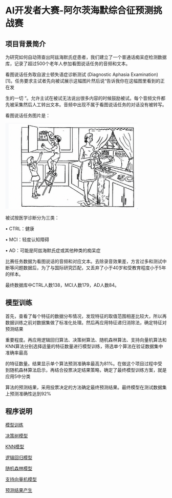 # AI开发者大赛-阿尔茨海默综合征预测挑战赛

## 项目背景简介

为研究如何自动筛查出阿兹海默氏症患者，我们建立了一个普通话痴呆症检测数据库，记录了超过500个老年人参加看图说话任务的音频和文本。

看图说话任务取自波士顿失语症诊断测试 (Diagnostic Aphasia Examination) [1]。任务要求主试者先向被试展示这幅图片然后说“告诉我你在这幅图里看到的正在发

生的一切 ”。允许主试在被试无法说出很多内容的时候鼓励被试。每个音频文件都先被采集然后人工转出文本。音频中出现不属于看图说话任务的对话没有被转写。

看图说话任务图片是：

![image](./data/1.JPG)

被试按医学诊断分为三类：

•	CTRL：健康

•	MCI：轻度认知障碍

•	AD：可能是阿兹海默氏症或其他种类的痴呆症

比赛任务数据为看图说话的音频和对应文本。去除录音效果差，方言过多和测试中断等问题数据后，为了与国际研究匹配，又丢弃了小于40岁和受教育程度小于5年的样本。

最终数据库中CTRL人数138，MCI人数179，AD人数84。

## 模型训练

首先，查看了每个特征的数据分布情况，发现特征的取值范围相差比较大，所以再数据训练之前对数据集做了标准化处理。然后再应用特征递归消除法，确定特征对预测结果

重要程度。再应用逻辑回归算法、决策树算法、随机森林算法、支持向量机算法和KNN算法分别选择适量的特征数量进行模型训练，筛选单个算法在验证数据集中准确率最高

的特征数量。结果显示单个算法预测准确率最高为81%。在做这个项目过程中受到随机森林算法启示，再结合投票决定结果策略，确定了最终模型训练方案，就是应用5中分类

算法的预测结果，采用投票决定的方法确定最终预测结果。最终模型在测试数据集上预测准确性达到92%

## 程序说明

[模型训练](./AD_Classifier.py)

[决策树模型](./AD_DTC.model)

[KNN模型](./AD_KNN.model)

[逻辑回归模型](./AD_LR.model)

[随机森林模型](./AD_RF.model)

[支持向量机模型](./AD_SVM.model)

[预测结果产生](./prediction_AD.py)


